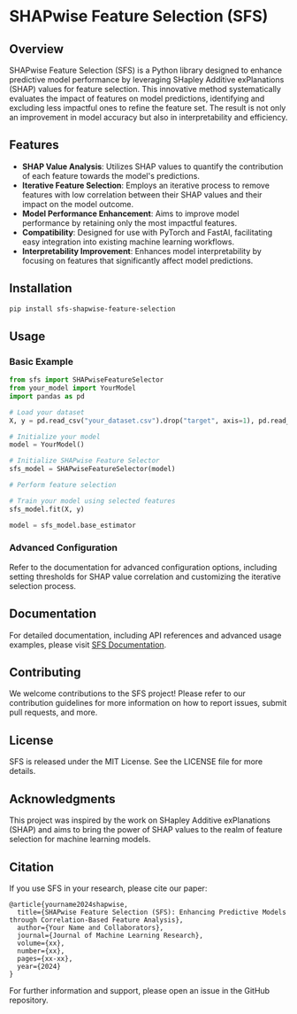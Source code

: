 # SHAPwise Feature Selection (SFS)

## Overview

SHAPwise Feature Selection (SFS) is a Python library designed to enhance predictive model performance by leveraging SHapley Additive exPlanations (SHAP) values for feature selection. This innovative method systematically evaluates the impact of features on model predictions, identifying and excluding less impactful ones to refine the feature set. The result is not only an improvement in model accuracy but also in interpretability and efficiency.

## Features

- **SHAP Value Analysis**: Utilizes SHAP values to quantify the contribution of each feature towards the model's predictions.
- **Iterative Feature Selection**: Employs an iterative process to remove features with low correlation between their SHAP values and their impact on the model outcome.
- **Model Performance Enhancement**: Aims to improve model performance by retaining only the most impactful features.
- **Compatibility**: Designed for use with PyTorch and FastAI, facilitating easy integration into existing machine learning workflows.
- **Interpretability Improvement**: Enhances model interpretability by focusing on features that significantly affect model predictions.

## Installation

```bash
pip install sfs-shapwise-feature-selection
```

## Usage

### Basic Example

```python
from sfs import SHAPwiseFeatureSelector
from your_model import YourModel
import pandas as pd

# Load your dataset
X, y = pd.read_csv("your_dataset.csv").drop("target", axis=1), pd.read_csv("your_dataset.csv")["target"]

# Initialize your model
model = YourModel()

# Initialize SHAPwise Feature Selector
sfs_model = SHAPwiseFeatureSelector(model)

# Perform feature selection

# Train your model using selected features
sfs_model.fit(X, y)

model = sfs_model.base_estimator
```

### Advanced Configuration

Refer to the documentation for advanced configuration options, including setting thresholds for SHAP value correlation and customizing the iterative selection process.

## Documentation

For detailed documentation, including API references and advanced usage examples, please visit [SFS Documentation](https://github.com/yourusername/sfs-shapwise-feature-selection/docs).

## Contributing

We welcome contributions to the SFS project! Please refer to our contribution guidelines for more information on how to report issues, submit pull requests, and more.

## License

SFS is released under the MIT License. See the LICENSE file for more details.

## Acknowledgments

This project was inspired by the work on SHapley Additive exPlanations (SHAP) and aims to bring the power of SHAP values to the realm of feature selection for machine learning models.

## Citation

If you use SFS in your research, please cite our paper:

```plaintext
@article{yourname2024shapwise,
  title={SHAPwise Feature Selection (SFS): Enhancing Predictive Models through Correlation-Based Feature Analysis},
  author={Your Name and Collaborators},
  journal={Journal of Machine Learning Research},
  volume={xx},
  number={xx},
  pages={xx-xx},
  year={2024}
}
```

For further information and support, please open an issue in the GitHub repository.

